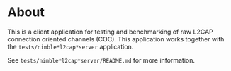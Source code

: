 # About

This is a client application for testing and benchmarking of raw L2CAP
connection oriented channels (COC). This application works together with the
`tests/nimble*l2cap*server` application.

See `tests/nimble*l2cap*server/README.md` for more information.

